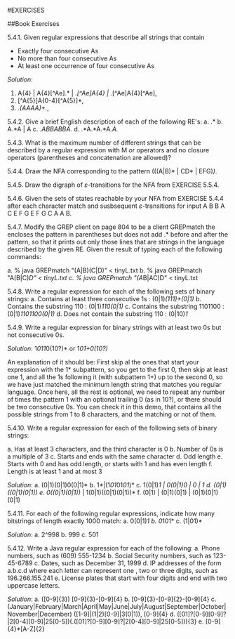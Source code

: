 #EXERCISES

##Book Exercises

5.4.1. Given regular expressions that describe all strings that contain
- Exactly four consecutive As
- No more than four consecutive As
- At least one occurrence of four consecutive As

_Solution_: 
1. A{4} | A{4}[^Ae].* | .*[^Ae]A{4} | .*[^Ae]A{4}[^Ae], 
2. [^A{5}]A{0-4}[^A{5}]*, 
3. .*(AAAA)+.*, 

5.4.2. Give a brief English description of each of the following RE's:
a. .*
b. A.*A | A
c. .*ABBABBA.*
d. .*A.*A.*A.*A.*

5.4.3. What is the maximum number of different strings that can be described by a regular expression with M _or_ operators and no closure operators (parentheses and concatenation are allowed)?


5.4.4. Draw the NFA corresponding to the pattern (((A|B)* | CD* | EFG)*)*. 

5.4.5. Draw the digraph of $\varepsilon$-transitions for the NFA from EXERCISE 5.5.4.

5.4.6. Given the sets of states reachable by your NFA from EXERCISE 5.4.4 after each character match and susbsequent $\varepsilon$-transitions for input A B B A C E F G E F G C A A B.

5.4.7. Modify the GREP client on page 804 to be a client GREPmatch the encloses the pattern in parentheses but does not add .* before and after the pattern, so that it prints out only those lines that are strings in the language described by the given RE. Given the result of typing each of the following commands:

a. % java GREPmatch "(A|B)(C|D)" < tinyL.txt
b. % java GREPmatch "A(B|C)*D" < tinyL.txt
c. % java GREPmatch "(A*B|AC)D" < tinyL.txt

5.4.8. Write a regular expression for each of the following sets of binary strings:
a. Contains at least three consecutive 1s : (0|1)*(111)+(0|1)*
b. Contains the substring 110 : (0|1)*110(0|1)*
c. Contains the substring 1101100 : (0|1)*1101100(0|1)*
d. Does not contain the substring 110 : (0|10)*1*

5.4.9. Write a regular expression for binary strings with at least two 0s but not consecutive 0s.
 
_Solution_: 1*011*0(10?)* 
or
1*01+0(10?)*

An explanation of it should be: First skip al the ones that start your expression with the 1* subpattern, so you get to the first 0, then skip at least one 1, and all the 1s following it (with subpattern 1+) up to the second 0, so we have just matched the minimum length string that matches you regular language. Once here, all the rest is optional, we need to repeat any number of times the pattern 1 with an optional trailing 0 (as in 10?), or there should be two consecutive 0s.
You can check it in this demo, that contains all the possible strings from 1 to 8 characters, and the matching or not of them.


5.4.10. Write a regular expression for each of the following sets of binary strings:

a. Has at least 3 characters, and the third character is 0
b. Number of 0s is a multiple of 3
c. Starts and ends with the same character
d. Odd length
e. Starts with 0 and has odd length, or starts with 1 and has even length 
f. Length is at least 1 and at most 3

_Solution_:
a. (0|1)(0|1)0(0|1)*
b. 1*|(1*01*01*01*)*
c. 1(0|1)*1 | 0(0|1)*0 | 0 | 1
d. (0|1)((0|1)(0|1))*
e. 0((0|1)(0|1))* | 1(0|1)((0|1)(0|1))*
f. (0|1) | (0|1)(0|1) | (0|1)(0|1)(0|1)

5.4.11. For each of the following regular expressions, indicate how many bitstrings of length exactly 1000 match:
a. 0(0|1)*1
b. 0*101*
c. (1|01)*

_Solution_: 
a. 2^998
b. 999
c. 501


5.4.12. Write a Java regular expression for each of the following:
a. Phone numbers, such as (609) 555-1234
b. Social Security numbers, such as 123-45-6789
c. Dates, such as December 31, 1999
d. IP addresses of the form a.b.c.d where each letter can represent one , two or three digits, such as 196.266.155.241
e. License plates that start with four digits and end with two uppercase letters.

_Solution_:
a. \([0-9]{3}\) [0-9]{3}-[0-9]{4}
b. [0-9]{3}-[0-9]{2}-[0-9]{4}
c. (January|February|March|April|May|June|July|August|September|October|November|December) ([1-9]|(1|2)[0-9]|3(0|1)), [0-9]{4}
d. ([01]?[0-9][0-9]?|2[0-4][0-9]|25[0-5])(\.([01]?[0-9][0-9]?|2[0-4][0-9]|25[0-5])){3}
e. [0-9]{4}*[A-Z]{2}










